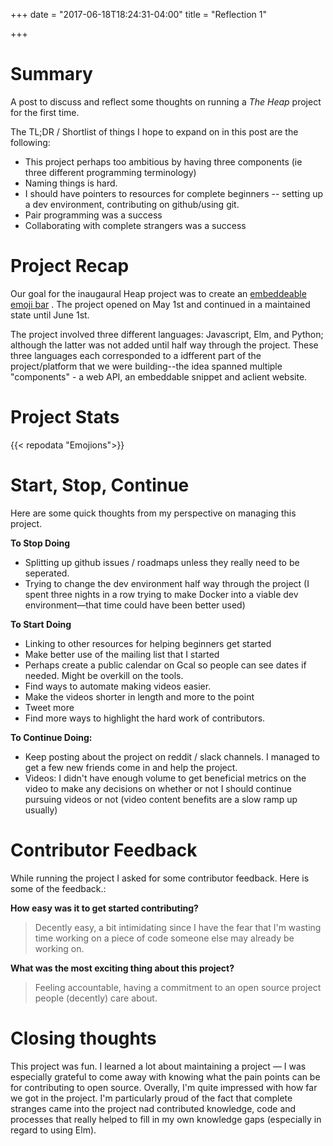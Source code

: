 +++
date = "2017-06-18T18:24:31-04:00"
title = "Reflection 1"

+++

# Summary

A post to discuss and reflect some thoughts on running a _The Heap_ project for the first time. 

The TL;DR / Shortlist of things I hope to expand on in this post are the following:

- This project perhaps too ambitious by having three components (ie three different programming terminology)
- Naming things is hard.
- I should have pointers to resources for complete beginners -- setting up a dev environment, contributing on github/using git.
- Pair programming was a success
- Collaborating with complete strangers was a success

# Project Recap

Our goal for the inaugaural Heap project was to create an [embeddeable emoji bar]()  . The project opened on May 1st and continued in a maintained state until June 1st.

The project involved three different languages: Javascript, Elm, and Python; although the latter was not added until half way through the project. These three languages each corresponded to a idfferent part of the project/platform that we were building--the idea spanned multiple "components" - a web API, an embeddable snippet and aclient website.

# Project Stats

{{< repodata "Emojions">}}

# Start, Stop, Continue 

Here are some quick thoughts from my perspective on managing this project.

**To Stop Doing**

- Splitting up github issues / roadmaps unless they really need to be seperated.
- Trying to change the dev environment half way through the project (I spent three nights in a row trying to make Docker into a viable dev environment—that time could have been better used)

**To Start Doing**

- Linking to other resources for helping beginners get started
- Make better use of the mailing list that I started
- Perhaps create a public calendar on Gcal so people can see dates if needed. Might be overkill on the tools. 
- Find ways to automate making videos easier.
- Make the videos shorter in length and more to the point
- Tweet more
- Find more ways to highlight the hard work of contributors.


**To Continue Doing:**

- Keep posting about the  project on reddit / slack channels. I managed to get a few new friends come in and help the project.
- Videos: I didn't have enough volume to get beneficial metrics on the video to make any decisions on whether or not I should continue pursuing videos or not (video content benefits are a slow ramp up usually)

# Contributor Feedback

While running the project I asked for some contributor feedback. Here is some of the feedback.:

**How easy was it to get started contributing?**
> Decently easy, a bit intimidating since I have the fear that I'm wasting time working on a piece of code someone else may already be working on.

**What was the most exciting thing about this project?**

> Feeling accountable, having a commitment to an open source project people (decently) care about.

# Closing thoughts
This project was fun. I learned a lot about maintaining a project — I was especially grateful to come away with knowing what the pain points can be for contributing to open source. Overally, I'm quite impressed with how far we got in the project. I'm particularly proud of the fact that complete stranges came into the project nad contributed knowledge, code and processes that really helped to fill in my own knowledge gaps (especially in regard to using Elm).
